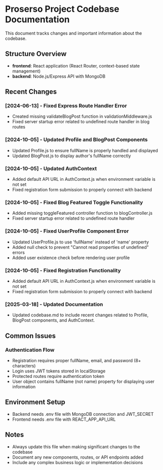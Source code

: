 # Proserso Project Codebase Documentation

This document tracks changes and important information about the codebase.

## Structure Overview
- **frontend**: React application (React Router, context-based state management)
- **backend**: Node.js/Express API with MongoDB

## Recent Changes

### [2024-06-13] - Fixed Express Route Handler Error
- Created missing validateBlogPost function in validationMiddleware.js
- Fixed server startup error related to undefined route handler in blog routes

### [2024-10-05] - Updated Profile and BlogPost Components
- Updated Profile.js to ensure fullName is properly handled and displayed
- Updated BlogPost.js to display author's fullName correctly

### [2024-10-05] - Updated AuthContext
- Added default API URL in AuthContext.js when environment variable is not set
- Fixed registration form submission to properly connect with backend

### [2024-10-05] - Fixed Blog Featured Toggle Functionality
- Added missing toggleFeatured controller function to blogController.js
- Fixed server startup error related to undefined route handler

### [2024-10-05] - Fixed UserProfile Component Error
- Updated UserProfile.js to use 'fullName' instead of 'name' property
- Added null check to prevent "Cannot read properties of undefined" errors
- Added user existence check before rendering user profile

### [2024-10-05] - Fixed Registration Functionality
- Added default API URL in AuthContext.js when environment variable is not set
- Fixed registration form submission to properly connect with backend

### [2025-03-18] - Updated Documentation
- Updated codebase.md to include recent changes related to Profile, BlogPost components, and AuthContext.

## Common Issues

### Authentication Flow
- Registration requires proper fullName, email, and password (8+ characters)
- Login uses JWT tokens stored in localStorage
- Protected routes require authentication token
- User object contains fullName (not name) property for displaying user information

## Environment Setup
- Backend needs .env file with MongoDB connection and JWT_SECRET
- Frontend needs .env file with REACT_APP_API_URL

## Notes
- Always update this file when making significant changes to the codebase
- Document any new components, routes, or API endpoints added
- Include any complex business logic or implementation decisions